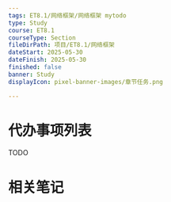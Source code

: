 ```yaml
---
tags: ET8.1/网络框架/网络框架 mytodo
type: Study
course: ET8.1
courseType: Section
fileDirPath: 项目/ET8.1/网络框架
dateStart: 2025-05-30
dateFinish: 2025-05-30
finished: false
banner: Study
displayIcon: pixel-banner-images/章节任务.png

---
```

# 代办事项列表
TODO
# 相关笔记




